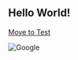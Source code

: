

## Hello World!
[Move to Test](test)

![Google](https://www.google.co.kr/images/branding/googlelogo/2x/googlelogo_color_272x92dp.png)



